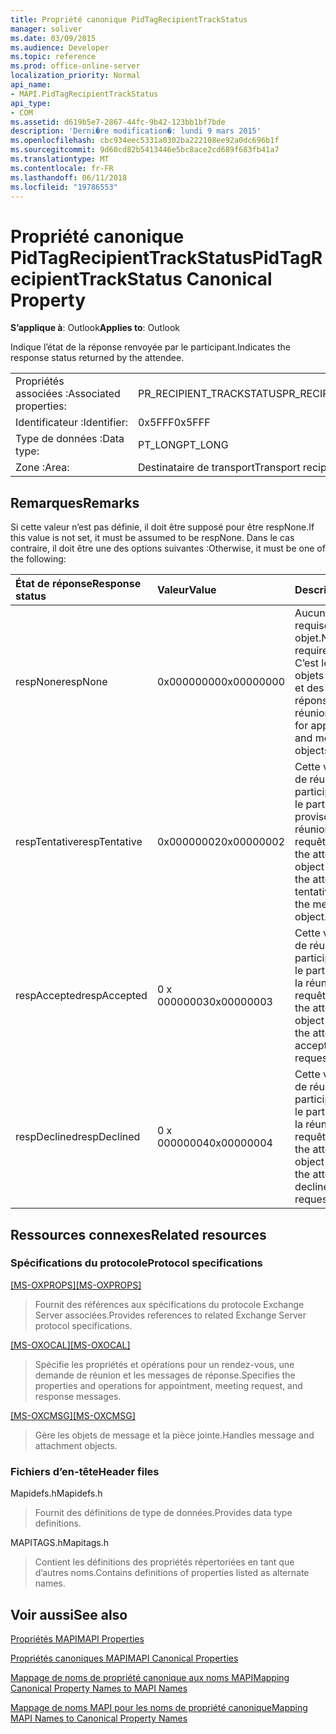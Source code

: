 ```yaml
---
title: Propriété canonique PidTagRecipientTrackStatus
manager: soliver
ms.date: 03/09/2015
ms.audience: Developer
ms.topic: reference
ms.prod: office-online-server
localization_priority: Normal
api_name:
- MAPI.PidTagRecipientTrackStatus
api_type:
- COM
ms.assetid: d619b5e7-2867-44fc-9b42-123bb1bf7bde
description: 'Derni�re modification�: lundi 9 mars 2015'
ms.openlocfilehash: cbc934eec5331a0302ba222108ee92a0dc696b1f
ms.sourcegitcommit: 9d60cd82b5413446e5bc8ace2cd689f683fb41a7
ms.translationtype: MT
ms.contentlocale: fr-FR
ms.lasthandoff: 06/11/2018
ms.locfileid: "19786553"
---
```

# <a name="pidtagrecipienttrackstatus-canonical-property"></a><span data-ttu-id="5e0bd-103">Propriété canonique PidTagRecipientTrackStatus</span><span class="sxs-lookup"><span data-stu-id="5e0bd-103">PidTagRecipientTrackStatus Canonical Property</span></span>

  
  
<span data-ttu-id="5e0bd-104">**S’applique à**: Outlook</span><span class="sxs-lookup"><span data-stu-id="5e0bd-104">**Applies to**: Outlook</span></span> 
  
<span data-ttu-id="5e0bd-105">Indique l’état de la réponse renvoyée par le participant.</span><span class="sxs-lookup"><span data-stu-id="5e0bd-105">Indicates the response status returned by the attendee.</span></span>
  
|||
|:-----|:-----|
|<span data-ttu-id="5e0bd-106">Propriétés associées :</span><span class="sxs-lookup"><span data-stu-id="5e0bd-106">Associated properties:</span></span>  <br/> |<span data-ttu-id="5e0bd-107">PR_RECIPIENT_TRACKSTATUS</span><span class="sxs-lookup"><span data-stu-id="5e0bd-107">PR_RECIPIENT_TRACKSTATUS</span></span>  <br/> |
|<span data-ttu-id="5e0bd-108">Identificateur :</span><span class="sxs-lookup"><span data-stu-id="5e0bd-108">Identifier:</span></span>  <br/> |<span data-ttu-id="5e0bd-109">0x5FFF</span><span class="sxs-lookup"><span data-stu-id="5e0bd-109">0x5FFF</span></span>  <br/> |
|<span data-ttu-id="5e0bd-110">Type de données :</span><span class="sxs-lookup"><span data-stu-id="5e0bd-110">Data type:</span></span>  <br/> |<span data-ttu-id="5e0bd-111">PT_LONG</span><span class="sxs-lookup"><span data-stu-id="5e0bd-111">PT_LONG</span></span>  <br/> |
|<span data-ttu-id="5e0bd-112">Zone :</span><span class="sxs-lookup"><span data-stu-id="5e0bd-112">Area:</span></span>  <br/> |<span data-ttu-id="5e0bd-113">Destinataire de transport</span><span class="sxs-lookup"><span data-stu-id="5e0bd-113">Transport recipient</span></span>  <br/> |
   
## <a name="remarks"></a><span data-ttu-id="5e0bd-114">Remarques</span><span class="sxs-lookup"><span data-stu-id="5e0bd-114">Remarks</span></span>

<span data-ttu-id="5e0bd-115">Si cette valeur n’est pas définie, il doit être supposé pour être respNone.</span><span class="sxs-lookup"><span data-stu-id="5e0bd-115">If this value is not set, it must be assumed to be respNone.</span></span> <span data-ttu-id="5e0bd-116">Dans le cas contraire, il doit être une des options suivantes :</span><span class="sxs-lookup"><span data-stu-id="5e0bd-116">Otherwise, it must be one of the following:</span></span>
  
|<span data-ttu-id="5e0bd-117">**État de réponse**</span><span class="sxs-lookup"><span data-stu-id="5e0bd-117">**Response status**</span></span>|<span data-ttu-id="5e0bd-118">**Valeur**</span><span class="sxs-lookup"><span data-stu-id="5e0bd-118">**Value**</span></span>|<span data-ttu-id="5e0bd-119">**Description**</span><span class="sxs-lookup"><span data-stu-id="5e0bd-119">**Description**</span></span>|
|:-----|:-----|:-----|
|<span data-ttu-id="5e0bd-120">respNone</span><span class="sxs-lookup"><span data-stu-id="5e0bd-120">respNone</span></span>  <br/> |<span data-ttu-id="5e0bd-121">0x00000000</span><span class="sxs-lookup"><span data-stu-id="5e0bd-121">0x00000000</span></span>  <br/> |<span data-ttu-id="5e0bd-122">Aucune réponse n’est requise pour cet objet.</span><span class="sxs-lookup"><span data-stu-id="5e0bd-122">No response is required for this object.</span></span> <span data-ttu-id="5e0bd-123">C’est le cas pour les objets de rendez-vous et des objets de réponse de réunion.</span><span class="sxs-lookup"><span data-stu-id="5e0bd-123">This is the case for appointment objects and meeting response objects.</span></span>  <br/> |
|<span data-ttu-id="5e0bd-124">respTentative</span><span class="sxs-lookup"><span data-stu-id="5e0bd-124">respTentative</span></span>  <br/> |<span data-ttu-id="5e0bd-125">0x00000002</span><span class="sxs-lookup"><span data-stu-id="5e0bd-125">0x00000002</span></span>  <br/> |<span data-ttu-id="5e0bd-126">Cette valeur sur l’objet de réunion du participant indique que le participant a accepté provisoirement la réunion objet de requête.</span><span class="sxs-lookup"><span data-stu-id="5e0bd-126">This value on the attendee's meeting object indicates that the attendee has tentatively accepted the meeting request object.</span></span>  <br/> |
|<span data-ttu-id="5e0bd-127">respAccepted</span><span class="sxs-lookup"><span data-stu-id="5e0bd-127">respAccepted</span></span>  <br/> |<span data-ttu-id="5e0bd-128">0 x 00000003</span><span class="sxs-lookup"><span data-stu-id="5e0bd-128">0x00000003</span></span>  <br/> |<span data-ttu-id="5e0bd-129">Cette valeur sur l’objet de réunion du participant indique que le participant a accepté la réunion objet de requête.</span><span class="sxs-lookup"><span data-stu-id="5e0bd-129">This value on the attendee's meeting object indicates that the attendee has accepted the meeting request object.</span></span>  <br/> |
|<span data-ttu-id="5e0bd-130">respDeclined</span><span class="sxs-lookup"><span data-stu-id="5e0bd-130">respDeclined</span></span>  <br/> |<span data-ttu-id="5e0bd-131">0 x 00000004</span><span class="sxs-lookup"><span data-stu-id="5e0bd-131">0x00000004</span></span>  <br/> |<span data-ttu-id="5e0bd-132">Cette valeur sur l’objet de réunion du participant indique que le participant a refusé la réunion objet de requête.</span><span class="sxs-lookup"><span data-stu-id="5e0bd-132">This value on the attendee's meeting object indicates that the attendee has declined the meeting request object.</span></span>  <br/> |
   
## <a name="related-resources"></a><span data-ttu-id="5e0bd-133">Ressources connexes</span><span class="sxs-lookup"><span data-stu-id="5e0bd-133">Related resources</span></span>

### <a name="protocol-specifications"></a><span data-ttu-id="5e0bd-134">Spécifications du protocole</span><span class="sxs-lookup"><span data-stu-id="5e0bd-134">Protocol specifications</span></span>

<span data-ttu-id="5e0bd-135">[[MS-OXPROPS]](http://msdn.microsoft.com/library/f6ab1613-aefe-447d-a49c-18217230b148%28Office.15%29.aspx)</span><span class="sxs-lookup"><span data-stu-id="5e0bd-135">[[MS-OXPROPS]](http://msdn.microsoft.com/library/f6ab1613-aefe-447d-a49c-18217230b148%28Office.15%29.aspx)</span></span>
  
> <span data-ttu-id="5e0bd-136">Fournit des références aux spécifications du protocole Exchange Server associées.</span><span class="sxs-lookup"><span data-stu-id="5e0bd-136">Provides references to related Exchange Server protocol specifications.</span></span>
    
<span data-ttu-id="5e0bd-137">[[MS-OXOCAL]](http://msdn.microsoft.com/library/09861fde-c8e4-4028-9346-e7c214cfdba1%28Office.15%29.aspx)</span><span class="sxs-lookup"><span data-stu-id="5e0bd-137">[[MS-OXOCAL]](http://msdn.microsoft.com/library/09861fde-c8e4-4028-9346-e7c214cfdba1%28Office.15%29.aspx)</span></span>
  
> <span data-ttu-id="5e0bd-138">Spécifie les propriétés et opérations pour un rendez-vous, une demande de réunion et les messages de réponse.</span><span class="sxs-lookup"><span data-stu-id="5e0bd-138">Specifies the properties and operations for appointment, meeting request, and response messages.</span></span>
    
<span data-ttu-id="5e0bd-139">[[MS-OXCMSG]](http://msdn.microsoft.com/library/7fd7ec40-deec-4c06-9493-1bc06b349682%28Office.15%29.aspx)</span><span class="sxs-lookup"><span data-stu-id="5e0bd-139">[[MS-OXCMSG]](http://msdn.microsoft.com/library/7fd7ec40-deec-4c06-9493-1bc06b349682%28Office.15%29.aspx)</span></span>
  
> <span data-ttu-id="5e0bd-140">Gère les objets de message et la pièce jointe.</span><span class="sxs-lookup"><span data-stu-id="5e0bd-140">Handles message and attachment objects.</span></span>
    
### <a name="header-files"></a><span data-ttu-id="5e0bd-141">Fichiers d’en-tête</span><span class="sxs-lookup"><span data-stu-id="5e0bd-141">Header files</span></span>

<span data-ttu-id="5e0bd-142">Mapidefs.h</span><span class="sxs-lookup"><span data-stu-id="5e0bd-142">Mapidefs.h</span></span>
  
> <span data-ttu-id="5e0bd-143">Fournit des définitions de type de données.</span><span class="sxs-lookup"><span data-stu-id="5e0bd-143">Provides data type definitions.</span></span>
    
<span data-ttu-id="5e0bd-144">MAPITAGS.h</span><span class="sxs-lookup"><span data-stu-id="5e0bd-144">Mapitags.h</span></span>
  
> <span data-ttu-id="5e0bd-145">Contient les définitions des propriétés répertoriées en tant que d’autres noms.</span><span class="sxs-lookup"><span data-stu-id="5e0bd-145">Contains definitions of properties listed as alternate names.</span></span>
    
## <a name="see-also"></a><span data-ttu-id="5e0bd-146">Voir aussi</span><span class="sxs-lookup"><span data-stu-id="5e0bd-146">See also</span></span>



[<span data-ttu-id="5e0bd-147">Propriétés MAPI</span><span class="sxs-lookup"><span data-stu-id="5e0bd-147">MAPI Properties</span></span>](mapi-properties.md)
  
[<span data-ttu-id="5e0bd-148">Propriétés canoniques MAPI</span><span class="sxs-lookup"><span data-stu-id="5e0bd-148">MAPI Canonical Properties</span></span>](mapi-canonical-properties.md)
  
[<span data-ttu-id="5e0bd-149">Mappage de noms de propriété canonique aux noms MAPI</span><span class="sxs-lookup"><span data-stu-id="5e0bd-149">Mapping Canonical Property Names to MAPI Names</span></span>](mapping-canonical-property-names-to-mapi-names.md)
  
[<span data-ttu-id="5e0bd-150">Mappage de noms MAPI pour les noms de propriété canonique</span><span class="sxs-lookup"><span data-stu-id="5e0bd-150">Mapping MAPI Names to Canonical Property Names</span></span>](mapping-mapi-names-to-canonical-property-names.md)

